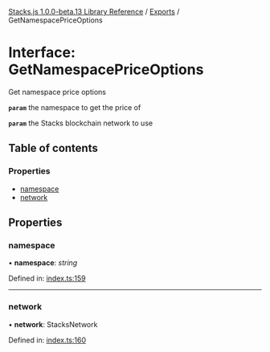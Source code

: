 [Stacks.js 1.0.0-beta.13 Library Reference](../README.md) / [Exports](../modules.md) / GetNamespacePriceOptions

# Interface: GetNamespacePriceOptions

Get namespace price options

**`param`** the namespace to get the price of

**`param`** the Stacks blockchain network to use

## Table of contents

### Properties

- [namespace](getnamespacepriceoptions.md#namespace)
- [network](getnamespacepriceoptions.md#network)

## Properties

### namespace

• **namespace**: *string*

Defined in: [index.ts:159](https://github.com/blockstack/stacks.js/blob/master/packages/bns/src/index.ts#L159)

___

### network

• **network**: StacksNetwork

Defined in: [index.ts:160](https://github.com/blockstack/stacks.js/blob/master/packages/bns/src/index.ts#L160)
